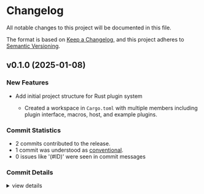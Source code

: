# Changelog

All notable changes to this project will be documented in this file.

The format is based on [Keep a Changelog](https://keepachangelog.com/en/1.0.0/),
and this project adheres to [Semantic Versioning](https://semver.org/spec/v2.0.0.html).

## v0.1.0 (2025-01-08)

### New Features

- <csr-id-3a70c76fd3b5b9e176d3a3dfa023518eb1fb5bba/> Add initial project structure for Rust plugin system
  - Created a workspace in `Cargo.toml` with multiple members including plugin interface, macros, host, and example plugins.

### Commit Statistics

<csr-read-only-do-not-edit/>

- 2 commits contributed to the release.
- 1 commit was understood as [conventional](https://www.conventionalcommits.org).
- 0 issues like '(#ID)' were seen in commit messages

### Commit Details

<csr-read-only-do-not-edit/>

<details><summary>view details</summary>

- **Uncategorized** - Release plugrs-interface v0.1.0 ([`b659b5d`](https://github.com/Lydanne/plugrs/commit/b659b5dcdd1b784ee587c348bfd8483cfbb3a2d3)) - Add initial project structure for Rust plugin system ([`3a70c76`](https://github.com/Lydanne/plugrs/commit/3a70c76fd3b5b9e176d3a3dfa023518eb1fb5bba))
</details>
